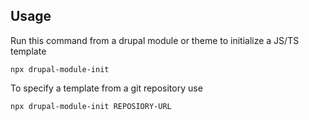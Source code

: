 ## Usage

Run this command from a drupal module or theme to initialize a JS/TS template

`npx drupal-module-init`

To specify a template from a git repository use

`npx drupal-module-init REPOSIORY-URL`
